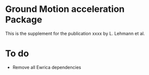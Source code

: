 # Ground Motion acceleration Package
This is the supplement for the publication xxxx by L. Lehmann et al.


# To do
- Remove all Ewrica dependencies